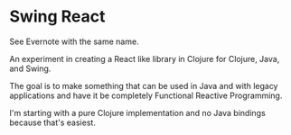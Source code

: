 # Swing React

See Evernote with the same name.

An experiment in creating a React like library in Clojure for Clojure, Java, and Swing.

The goal is to make something that can be used in Java and with legacy applications and have it be completely
Functional Reactive Programming.

I'm starting with a pure Clojure implementation and no Java bindings because that's easiest.
